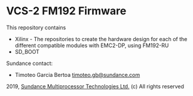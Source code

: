 # VCS-2 FM192 Firmware
This repository contains 
* Xilinx - The repositories to create the hardware design for each of the different compatible modules with 
           EMC2-DP, using FM192-RU
* SD_BOOT

Sundance contact: 
* Timoteo Garcia Bertoa timoteo.gb@sundance.com

2019, [Sundance Multiprocessor Technologies Ltd.](http://www.sundance.technology/) (c) All rights reserved
